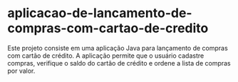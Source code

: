 # aplicacao-de-lancamento-de-compras-com-cartao-de-credito
Este projeto consiste em uma aplicação Java para lançamento de compras com cartão de crédito. A aplicação permite que o usuário cadastre compras, verifique o saldo do cartão de crédito e ordene a lista de compras por valor.
